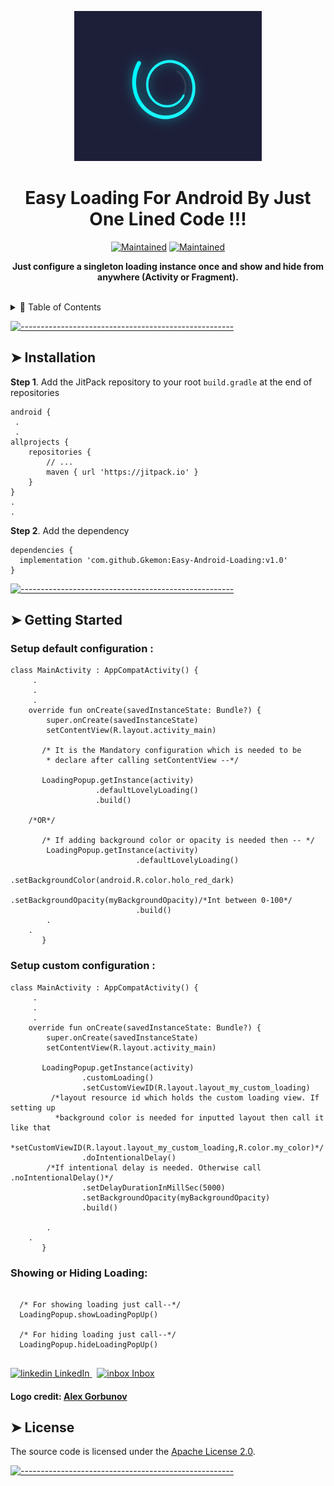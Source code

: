 <!-- ⚠️ This README has been generated from the file(s) "blueprint.md" link - https://github.com/andreasbm/readme ⚠️--><p align="center">
  <img src="https://github.com/Gkemon/Easy-Android-Loading/blob/master/easy-loading.webp" alt="Logo" width="300" height="240"  />
</p>
<h1 align="center">Easy Loading For Android By Just One Lined Code !!!</h1>
 <p align="center">
		<a href="https://github.com/Gkemon/Easy-Android-Loading/"><img alt="Maintained" src="https://img.shields.io/badge/Maintained%3F-yes-green.svg" height="20"/></a>
	<a href="https://github.com/Gkemon/Easy-Android-Loading/"><img alt="Maintained" src="https://cdn.rawgit.com/sindresorhus/awesome/d7305f38d29fed78fa85652e3a63e154dd8e8829/media/badge.svg" height="20"/></a>

</p>

<p align="center">
  <b>Just configure a singleton loading instance once and show and hide from anywhere (Activity or Fragment).</b></br>
</p>

<br />


<details>
<summary>📖 Table of Contents</summary>
<br />

[![-----------------------------------------------------](https://raw.githubusercontent.com/andreasbm/readme/master/assets/lines/colored.png)](#table-of-contents)

## ➤ Table of Contents

* [➤ Installation](#-installation)
* [➤ Getting Started](#-getting-started)
* [➤ License](#-license)
</details>


[![-----------------------------------------------------](https://raw.githubusercontent.com/andreasbm/readme/master/assets/lines/colored.png)](#installation)

## ➤ Installation

**Step 1**. Add the JitPack repository to your root ```build.gradle``` at the end of repositories
```
android {
 .
 .
allprojects {
    repositories {
        // ...
        maven { url 'https://jitpack.io' }
    }
}
.
.
```

**Step 2**. Add the dependency
```
dependencies {
  implementation 'com.github.Gkemon:Easy-Android-Loading:v1.0'
}
```	
[![-----------------------------------------------------](https://raw.githubusercontent.com/andreasbm/readme/master/assets/lines/colored.png)](#getting-started-quick)



## ➤ Getting Started

### Setup default configuration :


```
class MainActivity : AppCompatActivity() {
     .
     .
     .
    override fun onCreate(savedInstanceState: Bundle?) {
        super.onCreate(savedInstanceState)
        setContentView(R.layout.activity_main)
	
       /* It is the Mandatory configuration which is needed to be
        * declare after calling setContentView --*/
        
       LoadingPopup.getInstance(activity)
                   .defaultLovelyLoading()
                   .build()
		   
	/*OR*/	   
		   
       /* If adding background color or opacity is needed then -- */
        LoadingPopup.getInstance(activity)
                            .defaultLovelyLoading()
                            .setBackgroundColor(android.R.color.holo_red_dark)
                            .setBackgroundOpacity(myBackgroundOpacity)/*Int between 0-100*/
                            .build()
        .
	.	    
       }
```

### Setup custom configuration :


```
class MainActivity : AppCompatActivity() {
     .
     .
     .
    override fun onCreate(savedInstanceState: Bundle?) {
        super.onCreate(savedInstanceState)
        setContentView(R.layout.activity_main)
	
       LoadingPopup.getInstance(activity)
                .customLoading()
                .setCustomViewID(R.layout.layout_my_custom_loading)
		 /*layout resource id which holds the custom loading view. If setting up  
		  *background color is needed for inputted layout then call it like that
		  *setCustomViewID(R.layout.layout_my_custom_loading,R.color.my_color)*/
                .doIntentionalDelay()
		/*If intentional delay is needed. Otherwise call .noIntentionalDelay()*/
                .setDelayDurationInMillSec(5000)
                .setBackgroundOpacity(myBackgroundOpacity)
                .build()

        .
	.	    
       }
```

### Showing or Hiding Loading:

```

  /* For showing loading just call--*/
  LoadingPopup.showLoadingPopUp()
  
  /* For hiding loading just call--*/
  LoadingPopup.hideLoadingPopUp()
  
```
<p>
  <a href="https://www.linkedin.com/in/gk-mohammad-emon-0301b7104" rel="nofollow noreferrer">
    <img src="https://i.stack.imgur.com/gVE0j.png" alt="linkedin"> LinkedIn
  </a> &nbsp; 
  <a href="emon.info2013@gmail.com">
   <img width="20" src="https://user-images.githubusercontent.com/5141132/50740364-7ea80880-1217-11e9-8faf-2348e31beedd.png" alt="inbox"> Inbox
  </a>
</p>

#### Logo credit: [Alex Gorbunov](https://dribbble.com/shots/11116681-Spiral-pre-loader-concept)

## ➤ License

The source code is licensed under the [Apache License 2.0](https://github.com/Gkemon/XML-to-PDF-generator/blob/master/LICENSE). 


[![-----------------------------------------------------](https://raw.githubusercontent.com/andreasbm/readme/master/assets/lines/colored.png)](#license)


